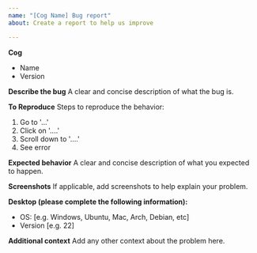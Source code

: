 ```yaml
---
name: "[Cog Name] Bug report"
about: Create a report to help us improve

---
```


**Cog**
- Name
- Version

**Describe the bug**
A clear and concise description of what the bug is.

**To Reproduce**
Steps to reproduce the behavior:
1. Go to '...'
2. Click on '....'
3. Scroll down to '....'
4. See error

**Expected behavior**
A clear and concise description of what you expected to happen.

**Screenshots**
If applicable, add screenshots to help explain your problem.

**Desktop (please complete the following information):**
 - OS: [e.g. Windows, Ubuntu, Mac, Arch, Debian, etc]
 - Version [e.g. 22]

**Additional context**
Add any other context about the problem here.
